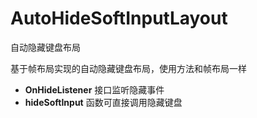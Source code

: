 # AutoHideSoftInputLayout
自动隐藏键盘布局

基于帧布局实现的自动隐藏键盘布局，使用方法和帧布局一样

- **OnHideListener** 接口监听隐藏事件
- **hideSoftInput** 函数可直接调用隐藏键盘